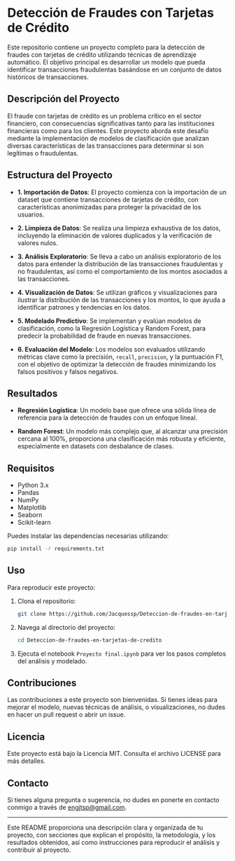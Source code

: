 # **Detección de Fraudes con Tarjetas de Crédito**

Este repositorio contiene un proyecto completo para la detección de fraudes con tarjetas de crédito utilizando técnicas de aprendizaje automático. El objetivo principal es desarrollar un modelo que pueda identificar transacciones fraudulentas basándose en un conjunto de datos históricos de transacciones.

## **Descripción del Proyecto**

El fraude con tarjetas de crédito es un problema crítico en el sector financiero, con consecuencias significativas tanto para las instituciones financieras como para los clientes. Este proyecto aborda este desafío mediante la implementación de modelos de clasificación que analizan diversas características de las transacciones para determinar si son legítimas o fraudulentas.

## **Estructura del Proyecto**

- **1. Importación de Datos**: El proyecto comienza con la importación de un dataset que contiene transacciones de tarjetas de crédito, con características anonimizadas para proteger la privacidad de los usuarios.

- **2. Limpieza de Datos**: Se realiza una limpieza exhaustiva de los datos, incluyendo la eliminación de valores duplicados y la verificación de valores nulos.

- **3. Análisis Exploratorio**: Se lleva a cabo un análisis exploratorio de los datos para entender la distribución de las transacciones fraudulentas y no fraudulentas, así como el comportamiento de los montos asociados a las transacciones.

- **4. Visualización de Datos**: Se utilizan gráficos y visualizaciones para ilustrar la distribución de las transacciones y los montos, lo que ayuda a identificar patrones y tendencias en los datos.

- **5. Modelado Predictivo**: Se implementan y evalúan modelos de clasificación, como la Regresión Logística y Random Forest, para predecir la probabilidad de fraude en nuevas transacciones. 

- **6. Evaluación del Modelo**: Los modelos son evaluados utilizando métricas clave como la precisión, `recall`, `precision`, y la puntuación F1, con el objetivo de optimizar la detección de fraudes minimizando los falsos positivos y falsos negativos.

## **Resultados**

- **Regresión Logística**: Un modelo base que ofrece una sólida línea de referencia para la detección de fraudes con un enfoque lineal.
  
- **Random Forest**: Un modelo más complejo que, al alcanzar una precisión cercana al 100%, proporciona una clasificación más robusta y eficiente, especialmente en datasets con desbalance de clases.

## **Requisitos**

- Python 3.x
- Pandas
- NumPy
- Matplotlib
- Seaborn
- Scikit-learn

Puedes instalar las dependencias necesarias utilizando:

```bash
pip install -r requirements.txt
```

## **Uso**

Para reproducir este proyecto:

1. Clona el repositorio:
   ```bash
   git clone https://github.com/Jacquessp/Deteccion-de-fraudes-en-tarjetas-de-credito.git
   ```
2. Navega al directorio del proyecto:
   ```bash
   cd Deteccion-de-fraudes-en-tarjetas-de-credito
   ```
3. Ejecuta el notebook `Proyecto final.ipynb` para ver los pasos completos del análisis y modelado.

## **Contribuciones**

Las contribuciones a este proyecto son bienvenidas. Si tienes ideas para mejorar el modelo, nuevas técnicas de análisis, o visualizaciones, no dudes en hacer un pull request o abrir un issue.

## **Licencia**

Este proyecto está bajo la Licencia MIT. Consulta el archivo LICENSE para más detalles.

## **Contacto**

Si tienes alguna pregunta o sugerencia, no dudes en ponerte en contacto conmigo a través de [engjtsp@gmail.com](mailto:engjtsp@gmail.com).

---

Este README proporciona una descripción clara y organizada de tu proyecto, con secciones que explican el propósito, la metodología, y los resultados obtenidos, así como instrucciones para reproducir el análisis y contribuir al proyecto.
